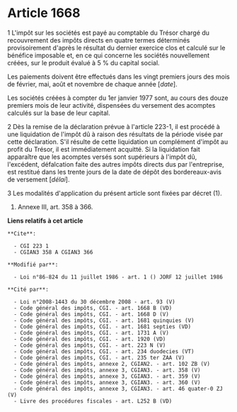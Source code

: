 # Article 1668

1  L'impôt sur les sociétés est payé au comptable du Trésor chargé du recouvrement des impôts directs en quatre termes
déterminés provisoirement d'après le résultat du dernier exercice clos et calculé sur le bénéfice imposable et, en ce qui
concerne les sociétés nouvellement créées, sur le produit évalué à 5 % du capital social.

Les paiements doivent être effectués dans les vingt premiers jours des mois de février, mai, août et novembre de chaque année
[*date*].

Les sociétés créées à compter du 1er janvier 1977 sont, au cours des douze premiers mois de leur activité, dispensées du
versement des acomptes calculés sur la base de leur capital.

2  Dès la remise de la déclaration prévue à l'article 223-1, il est procédé à une liquidation de l'impôt dû à raison des
résultats de la période visée par cette déclaration. S'il résulte de cette liquidation un complément d'impôt au profit du
Trésor, il est immédiatement acquitté. Si la liquidation fait apparaître que les acomptes versés sont supérieurs à l'impôt
dû, l'excédent, défalcation faite des autres impôts directs dus par l'entreprise, est restitué dans les trente jours de la
date de dépôt des bordereaux-avis de versement [*délai*].

3  Les modalités d'application du présent article sont fixées par décret (1).

1)  Annexe III, art. 358 à 366.

**Liens relatifs à cet article**

	**Cite**:

	  - CGI 223 1
	  - CGIAN3 358 A CGIAN3 366

	**Modifié par**:

	  - Loi n°86-824 du 11 juillet 1986 - art. 1 () JORF 12 juillet 1986

	**Cité par**:

	  - Loi n°2008-1443 du 30 décembre 2008 - art. 93 (V)
	  - Code général des impôts, CGI. - art. 1668 B (VD)
	  - Code général des impôts, CGI. - art. 1668 D (V)
	  - Code général des impôts, CGI. - art. 1681 quinquies (V)
	  - Code général des impôts, CGI. - art. 1681 septies (VD)
	  - Code général des impôts, CGI. - art. 1731 A (V)
	  - Code général des impôts, CGI. - art. 1920 (VD)
	  - Code général des impôts, CGI. - art. 223 N (V)
	  - Code général des impôts, CGI. - art. 234 duodecies (VT)
	  - Code général des impôts, CGI. - art. 235 ter ZAA (V)
	  - Code général des impôts, annexe 2, CGIAN2. - art. 102 ZB (V)
	  - Code général des impôts, annexe 3, CGIAN3. - art. 358 (V)
	  - Code général des impôts, annexe 3, CGIAN3. - art. 359 (V)
	  - Code général des impôts, annexe 3, CGIAN3. - art. 360 (V)
	  - Code général des impôts, annexe 3, CGIAN3. - art. 46 quater-0 ZJ (V)
	  - Livre des procédures fiscales - art. L252 B (VD)
